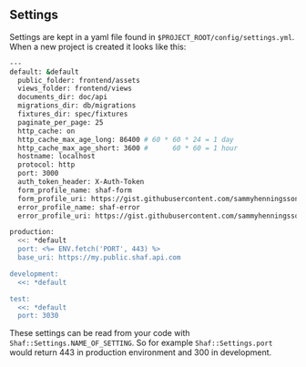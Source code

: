 ## Settings
Settings are kept in a yaml file found in `$PROJECT_ROOT/config/settings.yml`. When a new project is created it looks like this:
```sh
---
default: &default
  public_folder: frontend/assets
  views_folder: frontend/views
  documents_dir: doc/api
  migrations_dir: db/migrations
  fixtures_dir: spec/fixtures
  paginate_per_page: 25
  http_cache: on
  http_cache_max_age_long: 86400 # 60 * 60 * 24 = 1 day
  http_cache_max_age_short: 3600 #      60 * 60 = 1 hour
  hostname: localhost
  protocol: http
  port: 3000
  auth_token_header: X-Auth-Token
  form_profile_name: shaf-form
  form_profile_uri: https://gist.githubusercontent.com/sammyhenningsson/39c8aafeaf60192b082762cbf3e08d57/raw/shaf-form.md
  error_profile_name: shaf-error
  error_profile_uri: https://gist.githubusercontent.com/sammyhenningsson/049d10e2b8978059cde104fc5d6c2d52/raw/shaf-error.md

production:
  <<: *default
  port: <%= ENV.fetch('PORT', 443) %>
  base_uri: https://my.public.shaf.api.com

development:
  <<: *default

test:
  <<: *default
  port: 3030
```
These settings can be read from your code with `Shaf::Settings.NAME_OF_SETTING`. So for example `Shaf::Settings.port` would return 443 in production environment and 300 in development.
